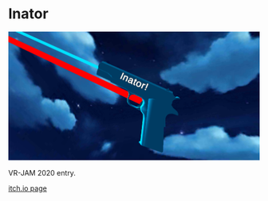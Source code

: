 # Inator
![Logo](/images/inator.png)

VR-JAM 2020 entry.

[itch.io page](https://jakeparente.itch.io/inator)
